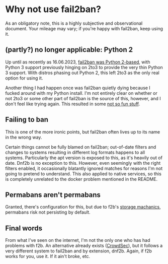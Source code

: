 # Why not use fail2ban?

As an obligatory note, this is a highly subjective and observational document. Your mileage may vary; if you're happy with fail2ban, keep using it.

## (partly?) no longer applicable: Python 2 

Up until as recently as 16.06.2023, [fail2ban was Python 2-based](https://github.com/fail2ban/fail2ban/commit/226a59445a8046b7f86c3bc072be1d78555ccdb0), with Python 3 support previously hinging on 2to3 to provide the very thin Python 3 support. With distros phasing out Python 2, this left 2to3 as the only real option for using it.

Another thing I had happen once was fail2ban quietly dying because I fucked around with my Python install. I'm not entirely clear on whether or not 2to3 or some other part of fail2ban is the source of this, however, and I don't feel like trying again. This resulted in some [not so fun stuff](https://media.discordapp.net/attachments/809850465537884170/997988883675492372/unknown.png).


## Failing to ban

This is one of the more ironic points, but fail2ban often lives up to its name in the wrong way. 

Certain things cannot be fully blamed on fail2ban; out-of-date filters and changes to systems resulting in different log formats happens to all systems. Particularly the apt version is exposed to this, as it's heavily out of date. Dnf2b is no exception to this. However, even seemingly with the right filters enabled, it occasionally blatantly ignored matches for reasons I'm not going to pretend to understand. This also applied to native services, so this is completely unrelated to the docker problem mentioned in the README.

## Permabans aren't permabans

Granted, there's configuration for this, but due to f2b's [storage machanics](https://serverfault.com/a/604236/569995), permabans risk not persisting by default.

## Final words

From what I've seen on the internet, I'm not the only one who has had problems with f2b. An alternative already exists ([CrowdSec](https://www.crowdsec.net)), but it follows a very different system to fail2ban and by extension, dnf2b. Again, if f2b works for you, use it. If it ain't broke, etc.
